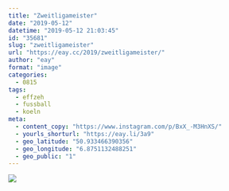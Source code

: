 ```yaml
---
title: "Zweitligameister"
date: "2019-05-12"
datetime: "2019-05-12 21:03:45"
id: "35681"
slug: "zweitligameister"
url: "https://eay.cc/2019/zweitligameister/"
author: "eay"
format: "image"
categories:
  - 0815
tags:
  - effzeh
  - fussball
  - koeln
meta:
  - content_copy: "https://www.instagram.com/p/BxX_-M3HnXS/"
  - yourls_shorturl: "https://eay.li/3a9"
  - geo_latitude: "50.933466390356"
  - geo_longitude: "6.8751132488251"
  - geo_public: "1"
---
```


![](https://eay.cc/uploads/2019/aufstieg2019.jpeg)
